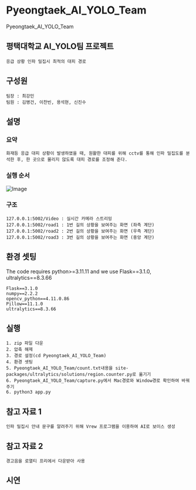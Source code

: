 # Pyeongtaek_AI_YOLO_Team
Pyeongtaek_AI_YOLO_Team

## 평택대학교 AI_YOLO팀 프로젝트
```
응급 상황 인파 밀집시 최적의 대피 경로
```
## 구성원
```
팀장 : 최강민
팀원 : 김병건, 이찬빈, 용석현, 신진수
```
## 설명
### 요약
```
화재등 응급 대피 상황이 발생하였을 때, 원활한 대피를 위해 cctv를 통해 인파 밀집도를 분석한 후, 한 곳으로 몰리지 않도록 대피 경로를 조정해 준다.
```

### 실행 순서

![Image](https://github.com/user-attachments/assets/88080536-7386-47a0-a638-d182477d717f)



### 구조
```
127.0.0.1:5002/Video : 실시간 카메라 스트리밍
127.0.0.1:5002/road1 : 1번 길의 상황을 보여주는 화면 (좌측 계단)
127.0.0.1:5002/road2 : 2번 길의 상황을 보여주는 화면 (우측 계단)
127.0.0.1:5002/road3 : 3번 길의 상황을 보여주는 화면 (중앙 계단)
```

## 환경 셋팅
The code requires python>=3.11.11 and we use Flask==3.1.0, ultralytics==8.3.66
```
Flask==3.1.0
numpy==2.2.2
opencv_python==4.11.0.86
Pillow==11.1.0
ultralytics==8.3.66

```
## 실행
```
1. zip 파일 다운
2. 압축 해제
3. 경로 설정(cd Pyeongtaek_AI_YOLO_Team)
4. 환경 셋팅
5. Pyeongtaek_AI_YOLO_Team/count.txt내용을 site-packages/ultralytics/solutions/region.counter.py로 옮기기
6. Pyeongtaek_AI_YOLO_Team/capture.py에서 Mac경로와 Window경로 확인하여 바꿔주기
6. python3 app.py
```
## 참고 자료 1
```
인파 밀집시 안내 문구를 알려주기 위해 Vrew 프로그램을 이용하여 AI로 보이스 생성
```
## 참고 자료 2
```
경고음을 로열티 프리에서 다운받아 사용
```
## 시연
```

```
